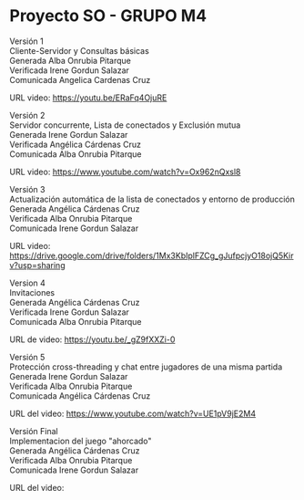 # Proyecto SO - GRUPO M4

Versión 1 <br />
Cliente-Servidor y Consultas básicas <br />
Generada Alba Onrubia Pitarque <br />
Verificada Irene Gordun Salazar <br />
Comunicada Angelica Cardenas Cruz <br />

URL video: https://youtu.be/ERaFq4OjuRE <br />

Versión 2<br />
Servidor concurrente, Lista de conectados y Exclusión mutua <br />
Generada Irene Gordun Salazar <br />
Verificada Angélica Cárdenas Cruz  <br />
Comunicada Alba Onrubia Pitarque  <br />

URL video: https://www.youtube.com/watch?v=Ox962nQxsl8  <br />

Versión 3<br />
Actualización automática de la lista de conectados y entorno de producción <br />
Generada Angélica Cárdenas Cruz <br />
Verificada Alba Onrubia Pitarque  <br />
Comunicada Irene Gordun Salazar  <br />

URL video:  https://drive.google.com/drive/folders/1Mx3KbIplFZCg_gJufpcjyO18ojQ5Kirv?usp=sharing <br />

Version 4 <br />
Invitaciones <br />
Generada Angélica Cárdenas Cruz <br />
Verificada Irene Gordun Salazar <br />
Comunicada Alba Onrubia Pitarque <br />

URL de video: https://youtu.be/_gZ9fXXZi-0 <br />

Versión 5 <br />
Protección cross-threading y chat entre jugadores de una misma partida <br />
Generada Irene Gordun Salazar <br />
Verificada Alba Onrubia Pitarque  <br />
Comunicada Angélica Cárdenas Cruz  <br />

URL del video: https://www.youtube.com/watch?v=UE1pV9jE2M4 <br />

Versión Final <br />
Implementacion del juego "ahorcado" <br />
Generada Angélica Cárdenas Cruz <br />
Verificada Alba Onrubia Pitarque  <br />
Comunicada Irene Gordun Salazar  <br />

URL del video:  <br />
